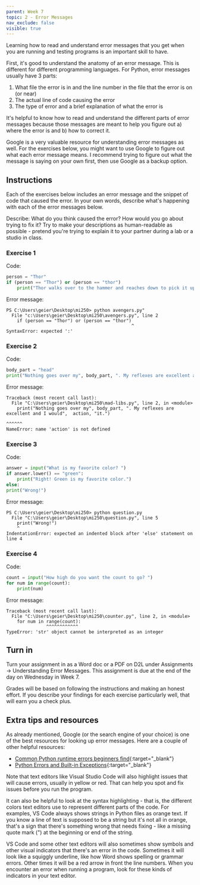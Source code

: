 ```yaml
---
parent: Week 7
topic: 2 - Error Messages
nav_exclude: false
visible: true
---
```


Learning how to read and understand error messages that you get when you are running and testing programs is an important skill to have.

First, it's good to understand the anatomy of an error message. This is different for different programming languages. For Python, error messages usually have 3 parts:

1. What file the error is in and the line number in the file that the error is on (or near)
2. The actual line of code causing the error
3. The type of error and a brief explanation of what the error is

It's helpful to know how to read and understand the different parts of error messages because those messages are meant to help you figure out a) where the error is and b) how to correct it.

Google is a very valuable resource for understanding error messages as well. For the exercises below, you might want to use Google to figure out what each error message means. I recommend trying to figure out what the message is saying on your own first, then use Google as a backup option.

## Instructions

Each of the exercises below includes an error message and the snippet of code that caused the error. In your own words, describe what's happening with each of the error messages below. 

Describe: What do you think caused the error? How would you go about trying to fix it? Try to make your descriptions as human-readable as possible - pretend you're trying to explain it to your partner during a lab or a studio in class. 

### Exercise 1

Code:
```python
person = "Thor"
if (person == "Thor") or (person == "thor")
    print("Thor walks over to the hammer and reaches down to pick it up.")
```

Error message:
```
PS C:\Users\geier\Desktop\mi250> python avengers.py"
  File "c:\Users\geier\Desktop\mi250\avengers.py", line 2
    if (person == "Thor") or (person == "thor")
                                               ^
SyntaxError: expected ':'
```

### Exercise 2

Code:
```python
body_part = "head"
print("Nothing goes over my", body_part, ". My reflexes are excellent and I would",  action, "it.")
```

Error message:
```
Traceback (most recent call last):
  File "C:\Users\geier\Desktop\mi250\mad-libs.py", line 2, in <module>
    print("Nothing goes over my", body_part, ". My reflexes are excellent and I would",  action, "it.")
                                                                                         ^^^^^^
NameError: name 'action' is not defined
```

### Exercise 3

Code:
```python
answer = input("What is my favorite color? ")
if answer.lower() == "green":
    print("Right! Green is my favorite color.")
else:
print("Wrong!")
```

Error message:
```
PS C:\Users\geier\Desktop\mi250> python question.py
  File "C:\Users\geier\Desktop\mi250\question.py", line 5
    print("Wrong!")
    ^
IndentationError: expected an indented block after 'else' statement on line 4
```

### Exercise 4

Code:
```python
count = input("How high do you want the count to go? ")
for num in range(count):
    print(num)
```

Error message:
```
Traceback (most recent call last):
  File "C:\Users\geier\Desktop\mi250\counter.py", line 2, in <module>
    for num in range(count):
               ^^^^^^^^^^^^
TypeError: 'str' object cannot be interpreted as an integer
```

## Turn in

Turn your assignment in as a Word doc or a PDF on D2L under Assignments -> Understanding Error Messages. This assignment is due at the end of the day on Wednesday in Week 7.

Grades will be based on following the instructions and making an honest effort. If you describe your findings for each exercise particularly well, that will earn you a check plus.

## Extra tips and resources

As already mentioned, Google (or the search engine of your choice) is one of the best resources for looking up error messages. Here are a couple of other helpful resources:

* [Common Python runtime errors beginners find](https://inventwithpython.com/blog/2012/07/09/16-common-python-runtime-errors-beginners-find/){:target="_blank"}
* [Python Errors and Built-in Exceptions](https://www.toppr.com/guides/python-guide/tutorials/python-files/python-errors-and-built-in-exceptions/){:target="_blank"}

Note that text editors like Visual Studio Code will also highlight issues that will cause errors, usually in yellow or red. That can help you spot and fix issues before you run the program.

It can also be helpful to look at the syntax highlighting - that is, the different colors text editors use to represent different parts of the code. For examples, VS Code always shows strings in Python files as orange text. If you know a line of text is supposed to be a string but it's not all in orange, that's a sign that there's something wrong that needs fixing - like a missing quote mark (") at the beginning or end of the string.

VS Code and some other text editors will also sometimes show symbols and other visual indicators that there's an error in the code. Sometimes it will look like a squiggly underline, like how Word shows spelling or grammar errors. Other times it will be a red arrow in front the line numbers. When you encounter an error when running a program, look for these kinds of indicators in your text editor.